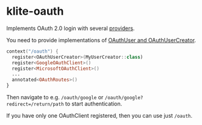 # klite-oauth

Implements OAuth 2.0 login with several [providers](src/OAuthClient.kt).

You need to provide implementations of [OAuthUser and OAuthUserCreator](src/OAuthUser.kt).

```kotlin
context("/oauth") {
  register<OAuthUserCreator>(MyUserCreator::class)
  register<GoogleOAuthClient>()
  register<MicrosoftOAuthClient>()
  ...
  annotated<OAuthRoutes>()
}
```

Then navigate to e.g. `/oauth/google` or `/oauth/google?redirect=/return/path` to start authentication.

If you have only one OAuthClient registered, then you can use just `/oauth`.
